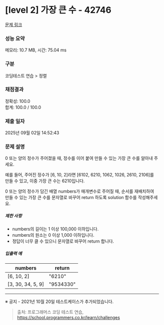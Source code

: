 # [level 2] 가장 큰 수 - 42746 

[문제 링크](https://school.programmers.co.kr/learn/courses/30/lessons/42746) 

### 성능 요약

메모리: 10.7 MB, 시간: 75.04 ms

### 구분

코딩테스트 연습 > 정렬

### 채점결과

정확성: 100.0<br/>합계: 100.0 / 100.0

### 제출 일자

2025년 09월 02일 14:52:43

### 문제 설명

<p>0 또는 양의 정수가 주어졌을 때, 정수를 이어 붙여 만들 수 있는 가장 큰 수를 알아내 주세요.</p>

<p>예를 들어, 주어진 정수가 [6, 10, 2]라면 [6102, 6210, 1062, 1026, 2610, 2106]를 만들 수 있고, 이중 가장 큰 수는 6210입니다.</p>

<p>0 또는 양의 정수가 담긴 배열 numbers가 매개변수로 주어질 때, 순서를 재배치하여 만들 수 있는 가장 큰 수를 문자열로 바꾸어 return 하도록 solution 함수를 작성해주세요.</p>

<h5>제한 사항</h5>

<ul>
<li>numbers의 길이는 1 이상 100,000 이하입니다.</li>
<li>numbers의 원소는 0 이상 1,000 이하입니다.</li>
<li>정답이 너무 클 수 있으니 문자열로 바꾸어 return 합니다.</li>
</ul>

<h5>입출력 예</h5>
<table class="table">
        <thead><tr>
<th>numbers</th>
<th>return</th>
</tr>
</thead>
        <tbody><tr>
<td>[6, 10, 2]</td>
<td>"6210"</td>
</tr>
<tr>
<td>[3, 30, 34, 5, 9]</td>
<td>"9534330"</td>
</tr>
</tbody>
      </table>
<hr>

<p>※ 공지 - 2021년 10월 20일 테스트케이스가 추가되었습니다.</p>


> 출처: 프로그래머스 코딩 테스트 연습, https://school.programmers.co.kr/learn/challenges